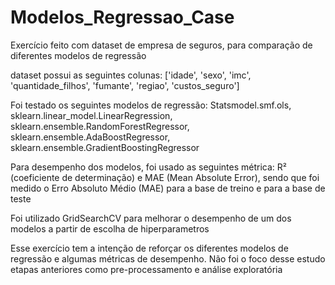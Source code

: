 # Modelos_Regressao_Case
Exercício feito com dataset de empresa de seguros, para comparação de diferentes modelos de regressão

dataset possui as seguintes colunas: ['idade', 'sexo', 'imc', 'quantidade_filhos', 'fumante', 'regiao', 'custos_seguro']

Foi testado os seguintes modelos de regressão: Statsmodel.smf.ols, sklearn.linear_model.LinearRegression, sklearn.ensemble.RandomForestRegressor, sklearn.ensemble.AdaBoostRegressor, sklearn.ensemble.GradientBoostingRegressor

Para desempenho dos modelos, foi usado as seguintes métrica: R² (coeficiente de determinação) e MAE (Mean Absolute Error), sendo que foi medido o Erro Absoluto Médio (MAE) para a base de treino e para a base de teste

Foi utilizado GridSearchCV para melhorar o desempenho de um dos modelos a partir de escolha de hiperparametros

Esse exercício tem a intenção de reforçar os diferentes modelos de regressão e algumas métricas de desempenho. Não foi o foco desse estudo etapas anteriores como pre-processamento e análise exploratória
